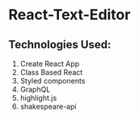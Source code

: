 # React-Text-Editor

## Technologies Used:
<ol>
<li>Create React App</li>
<li>Class Based React</li>
<li>Styled components</li>
<li>GraphQL</li>
<li>highlight.js</li>
<li>shakespeare-api</li>
</ol>
